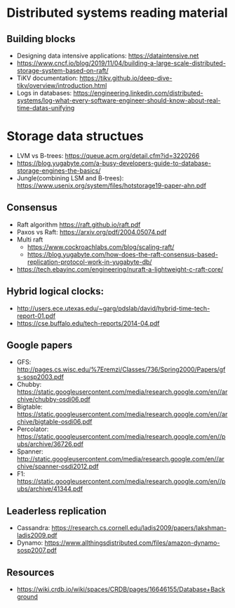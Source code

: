 # Distributed systems reading material

## Building blocks
  - Designing data intensive applications: https://dataintensive.net
  - https://www.cncf.io/blog/2019/11/04/building-a-large-scale-distributed-storage-system-based-on-raft/
  - TiKV documentation: https://tikv.github.io/deep-dive-tikv/overview/introduction.html
  - Logs in databases: https://engineering.linkedin.com/distributed-systems/log-what-every-software-engineer-should-know-about-real-time-datas-unifying
  
  
# Storage data structues
  - LVM vs B-trees: https://queue.acm.org/detail.cfm?id=3220266
  - https://blog.yugabyte.com/a-busy-developers-guide-to-database-storage-engines-the-basics/
  - Jungle(combining LSM and B-trees): https://www.usenix.org/system/files/hotstorage19-paper-ahn.pdf
  
## Consensus
- Raft algorithm https://raft.github.io/raft.pdf
- Paxos vs Raft: https://arxiv.org/pdf/2004.05074.pdf
- Multi raft 
  - https://www.cockroachlabs.com/blog/scaling-raft/
  - https://blog.yugabyte.com/how-does-the-raft-consensus-based-replication-protocol-work-in-yugabyte-db/
- https://tech.ebayinc.com/engineering/nuraft-a-lightweight-c-raft-core/

## Hybrid logical clocks:
- http://users.ece.utexas.edu/~garg/pdslab/david/hybrid-time-tech-report-01.pdf
- https://cse.buffalo.edu/tech-reports/2014-04.pdf

## Google papers
- GFS: http://pages.cs.wisc.edu/%7Eremzi/Classes/736/Spring2000/Papers/gfs-sosp2003.pdf
- Chubby: https://static.googleusercontent.com/media/research.google.com/en//archive/chubby-osdi06.pdf
- Bigtable: https://static.googleusercontent.com/media/research.google.com/en//archive/bigtable-osdi06.pdf
- Percolator: https://static.googleusercontent.com/media/research.google.com/en//pubs/archive/36726.pdf
- Spanner: http://static.googleusercontent.com/media/research.google.com/en//archive/spanner-osdi2012.pdf
- F1: https://static.googleusercontent.com/media/research.google.com/en//pubs/archive/41344.pdf

## Leaderless replication
- Cassandra: https://research.cs.cornell.edu/ladis2009/papers/lakshman-ladis2009.pdf
- Dynamo: https://www.allthingsdistributed.com/files/amazon-dynamo-sosp2007.pdf
  
 ## Resources
  - https://wiki.crdb.io/wiki/spaces/CRDB/pages/16646155/Database+Background
